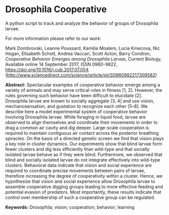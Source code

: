 # Drosophila Cooperative
A python script to track and analyze the behavior of groups of Drosophila larvae.

For more information please refer to our work:

Mark Dombrovski, Leanne Poussard, Kamilia Moalem, Lucia Kmecova, Nic Hogan, Elisabeth Schott, Andrea Vaccari, Scott Acton, Barry Condron, _Cooperative Behavior Emerges among Drosophila Larvae_, Current Biology, Available online 14 September 2017, ISSN 0960-9822, https://doi.org/10.1016/j.cub.2017.07.054.
(http://www.sciencedirect.com/science/article/pii/S0960982217309582)

**Abstract:** Spectacular examples of cooperative behavior emerge among a variety of animals and may serve critical roles in fitness [1, 2]. However, the rules governing such behavior have been difficult to elucidate [2]. Drosophila larvae are known to socially aggregate [3, 4] and use vision, mechanosensation, and gustation to recognize each other [5–8]. We describe here a model experimental system of cooperative behavior involving Drosophila larvae. While foraging in liquid food, larvae are observed to align themselves and coordinate their movements in order to drag a common air cavity and dig deeper. Large-scale cooperation is required to maintain contiguous air contact across the posterior breathing spiracles. On the basis of a directed genetic screen we find that vision plays a key role in cluster dynamics. Our experiments show that blind larvae form fewer clusters and dig less efficiently than wild-type and that socially isolated larvae behave as if they were blind. Furthermore, we observed that blind and socially isolated larvae do not integrate effectively into wild-type clusters. Behavioral data indicate that vision and social experience are required to coordinate precise movements between pairs of larvae, therefore increasing the degree of cooperativity within a cluster. Hence, we hypothesize that vision and social experience allow Drosophila larvae to assemble cooperative digging groups leading to more effective feeding and potential evasion of predators. Most importantly, these results indicate that control over membership of such a cooperative group can be regulated.

**Keywords:** Drosophila; vision; cooperation; behavior; learning
